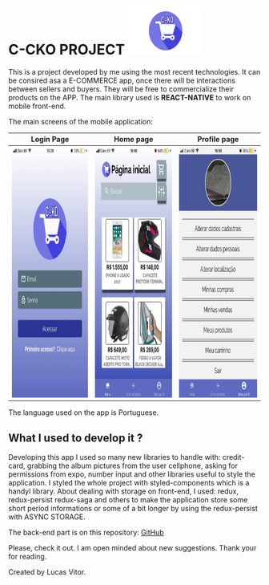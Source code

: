 # C-CKO PROJECT <img src="src/assets/Cko_logo.png" width=150 height=95>

This is a project developed by me using the most recent technologies.
It can be consired asa a E-COMMERCE app, once there will be interactions between sellers and buyers.
They will be free to commercialize their products on the APP.
The main library used is **REACT-NATIVE** to work on mobile front-end.

The main screens of the mobile application: 

| Login Page | Home page | Profile page |
| --- | --- | --- |
| <img src="assets/APP_SCREEN_ONE.jpg" height=500> | <img src="assets/APP_SCREEN_TWO.jpg" height=500> | <img src="assets/APP_SCREEN_THREE.jpg"  height=500>


The language used on the app is Portuguese.

## What I used to develop it ?

Developing this app I used so many new libraries to handle with: credit-card, grabbing the album pictures from the user cellphone, asking for permissions from expo, number input and other libraries useful to style the application.
I styled the whole project with styled-components which is a handyl library.
About dealing with storage on front-end, I used: redux, redux-persist redux-saga and others to make the application store some short period informations or some of a bit longer by using the redux-persist with ASYNC STORAGE.

The back-end part is on this repository:
[GitHub](https://github.com/lucascicco/POSTGRES-BACK-END-CKO-PROJECT)

Please, check it out. 
I am open minded about new suggestions.
Thank your for reading.

Created by Lucas Vitor.
